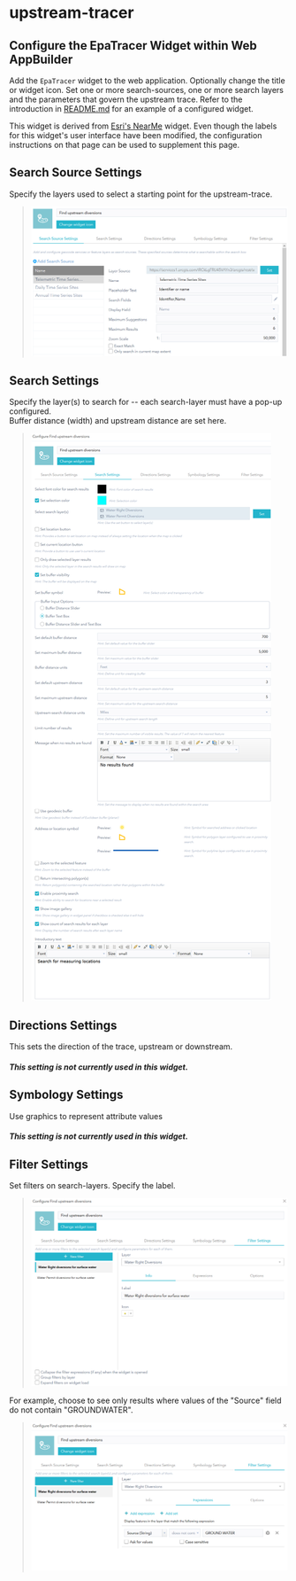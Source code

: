 # upstream-tracer
## Configure the EpaTracer Widget within Web AppBuilder   
Add the `EpaTracer` widget to the web application. Optionally change the title or widget icon. 
Set one or more search-sources, one or more search layers and the parameters that govern the upstream trace.
Refer to the introduction in [README.md](README.md) for an example of a configured widget.   

This widget is derived from [Esri's NearMe](https://doc.arcgis.com/en/web-appbuilder/create-apps/widget-near-me.htm) widget.
Even though the labels for this widget's user interface have been modified,
the configuration instructions on that page can be used to supplement this page.
## Search Source Settings
Specify the layers used to select a starting point for the upstream-trace.   
> ![Search Source Settings](images/settings/SearchSourceSettings.png)
## Search Settings
Specify the layer(s) to search for -- each search-layer must have a pop-up configured.  
Buffer distance (width) and upstream distance are set here.  
> ![Search Source Settings](images/settings/SearchSettings.png)
## Directions Settings
This sets the direction of the trace, upstream or downstream.  
##### This setting is not currently used in this widget.   
## Symbology Settings
Use graphics to represent attribute values
##### This setting is not currently used in this widget.   
## Filter Settings
Set filters on search-layers. Specify the label.   
> ![Filter Settings Info tab](images/settings/FilterSettingsInfo.png)   

For example, choose to see only results where values of the "Source" field do not contain "GROUNDWATER".   
> ![Filter Settings Expressions tab](images/settings/FilterSettingsExpressions.png)